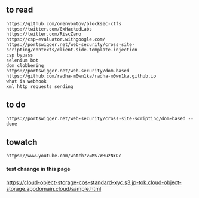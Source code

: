 ## to read
```
https://github.com/orenyomtov/blocksec-ctfs
https://twitter.com/0xHackedLabs
https://twitter.com/RiscZero
https://csp-evaluator.withgoogle.com/
https://portswigger.net/web-security/cross-site-scripting/contexts/client-side-template-injection
csp bypass
selenium bot
dom clobbering
https://portswigger.net/web-security/dom-based
https://github.com/radha-m0wn1ka/radha-m0wn1ka.github.io
what is webhook
xml http requests sending
```
## to do
```
https://portswigger.net/web-security/cross-site-scripting/dom-based --done
```
## towatch
```
https://www.youtube.com/watch?v=MS7WRuzNYDc
```
#### test chaange in this page

https://cloud-object-storage-cos-standard-xyc.s3.jp-tok.cloud-object-storage.appdomain.cloud/sample.html
